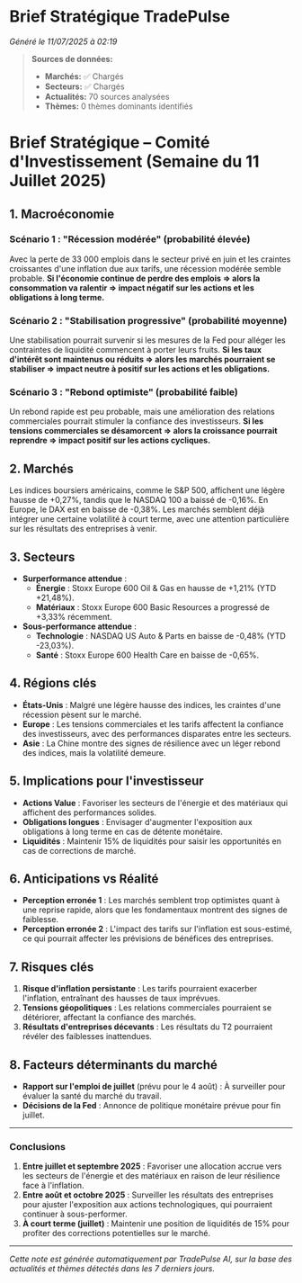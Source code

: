 # Brief Stratégique TradePulse

*Généré le 11/07/2025 à 02:19*

> **Sources de données:**
> - **Marchés:** ✅ Chargés
> - **Secteurs:** ✅ Chargés
> - **Actualités:** 70 sources analysées
> - **Thèmes:** 0 thèmes dominants identifiés

# Brief Stratégique – Comité d'Investissement (Semaine du 11 Juillet 2025)

## 1. Macroéconomie

### Scénario 1 : "Récession modérée" (probabilité élevée)
Avec la perte de 33 000 emplois dans le secteur privé en juin et les craintes croissantes d'une inflation due aux tarifs, une récession modérée semble probable. **Si l'économie continue de perdre des emplois ⇒ alors la consommation va ralentir ⇒ impact négatif sur les actions et les obligations à long terme.**

### Scénario 2 : "Stabilisation progressive" (probabilité moyenne)
Une stabilisation pourrait survenir si les mesures de la Fed pour alléger les contraintes de liquidité commencent à porter leurs fruits. **Si les taux d'intérêt sont maintenus ou réduits ⇒ alors les marchés pourraient se stabiliser ⇒ impact neutre à positif sur les actions et les obligations.**

### Scénario 3 : "Rebond optimiste" (probabilité faible)
Un rebond rapide est peu probable, mais une amélioration des relations commerciales pourrait stimuler la confiance des investisseurs. **Si les tensions commerciales se désamorcent ⇒ alors la croissance pourrait reprendre ⇒ impact positif sur les actions cycliques.**

## 2. Marchés
Les indices boursiers américains, comme le S&P 500, affichent une légère hausse de +0,27%, tandis que le NASDAQ 100 a baissé de -0,16%. En Europe, le DAX est en baisse de -0,38%. Les marchés semblent déjà intégrer une certaine volatilité à court terme, avec une attention particulière sur les résultats des entreprises à venir.

## 3. Secteurs
- **Surperformance attendue** : 
  - **Énergie** : Stoxx Europe 600 Oil & Gas en hausse de +1,21% (YTD +21,48%).
  - **Matériaux** : Stoxx Europe 600 Basic Resources a progressé de +3,33% récemment.
- **Sous-performance attendue** :
  - **Technologie** : NASDAQ US Auto & Parts en baisse de -0,48% (YTD -23,03%).
  - **Santé** : Stoxx Europe 600 Health Care en baisse de -0,65%.

## 4. Régions clés
- **États-Unis** : Malgré une légère hausse des indices, les craintes d'une récession pèsent sur le marché.
- **Europe** : Les tensions commerciales et les tarifs affectent la confiance des investisseurs, avec des performances disparates entre les secteurs.
- **Asie** : La Chine montre des signes de résilience avec un léger rebond des indices, mais la volatilité demeure.

## 5. Implications pour l'investisseur
- **Actions Value** : Favoriser les secteurs de l'énergie et des matériaux qui affichent des performances solides.
- **Obligations longues** : Envisager d'augmenter l'exposition aux obligations à long terme en cas de détente monétaire.
- **Liquidités** : Maintenir 15% de liquidités pour saisir les opportunités en cas de corrections de marché.

## 6. Anticipations vs Réalité
- **Perception erronée 1** : Les marchés semblent trop optimistes quant à une reprise rapide, alors que les fondamentaux montrent des signes de faiblesse.
- **Perception erronée 2** : L'impact des tarifs sur l'inflation est sous-estimé, ce qui pourrait affecter les prévisions de bénéfices des entreprises.

## 7. Risques clés
1. **Risque d'inflation persistante** : Les tarifs pourraient exacerber l'inflation, entraînant des hausses de taux imprévues.
2. **Tensions géopolitiques** : Les relations commerciales pourraient se détériorer, affectant la confiance des marchés.
3. **Résultats d'entreprises décevants** : Les résultats du T2 pourraient révéler des faiblesses inattendues.

## 8. Facteurs déterminants du marché
- **Rapport sur l'emploi de juillet** (prévu pour le 4 août) : À surveiller pour évaluer la santé du marché du travail.
- **Décisions de la Fed** : Annonce de politique monétaire prévue pour fin juillet.

---

### Conclusions
1. **Entre juillet et septembre 2025** : Favoriser une allocation accrue vers les secteurs de l'énergie et des matériaux en raison de leur résilience face à l'inflation.
2. **Entre août et octobre 2025** : Surveiller les résultats des entreprises pour ajuster l'exposition aux actions technologiques, qui pourraient continuer à sous-performer.
3. **À court terme (juillet)** : Maintenir une position de liquidités de 15% pour profiter des corrections potentielles sur le marché.

---

*Cette note est générée automatiquement par TradePulse AI, sur la base des actualités et thèmes détectés dans les 7 derniers jours.*
